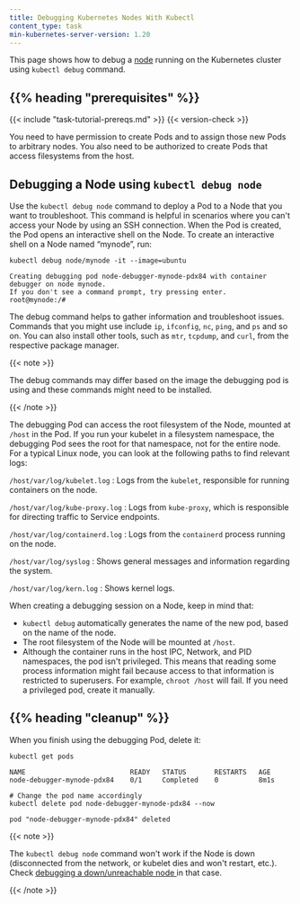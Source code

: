 ```yaml
---
title: Debugging Kubernetes Nodes With Kubectl
content_type: task
min-kubernetes-server-version: 1.20
---
```


<!-- overview -->
This page shows how to debug a [node](/docs/concepts/architecture/nodes/)
running on the Kubernetes cluster using `kubectl debug` command.

## {{% heading "prerequisites" %}}


{{< include "task-tutorial-prereqs.md" >}} {{< version-check >}}

You need to have permission to create Pods and to assign those new Pods to arbitrary nodes.
You also need to be authorized to create Pods that access filesystems from the host.


<!-- steps -->

## Debugging a Node using `kubectl debug node`

Use the `kubectl debug node` command to deploy a Pod to a Node that you want to troubleshoot.
This command is helpful in scenarios where you can't access your Node by using an SSH connection.
When the Pod is created, the Pod opens an interactive shell on the Node.
To create an interactive shell on a Node named “mynode”, run:

```shell
kubectl debug node/mynode -it --image=ubuntu
```

```console
Creating debugging pod node-debugger-mynode-pdx84 with container debugger on node mynode.
If you don't see a command prompt, try pressing enter.
root@mynode:/#
```

The debug command helps to gather information and troubleshoot issues. Commands 
that you might use include `ip`, `ifconfig`, `nc`, `ping`, and `ps` and so on. You can also
install other tools, such as `mtr`, `tcpdump`, and `curl`, from the respective package manager.

{{< note >}}

The debug commands may differ based on the image the debugging pod is using and
these commands might need to be installed.

{{< /note >}}

The debugging Pod can access the root filesystem of the Node, mounted at `/host` in the Pod.
If you run your kubelet in a filesystem namespace,
the debugging Pod sees the root for that namespace, not for the entire node. For a typical Linux node,
you can look at the following paths to find relevant logs:

`/host/var/log/kubelet.log`
: Logs from the `kubelet`, responsible for running containers on the node.

`/host/var/log/kube-proxy.log`
: Logs from `kube-proxy`, which is responsible for directing traffic to Service endpoints.

`/host/var/log/containerd.log`
: Logs from the `containerd` process running on the node.

`/host/var/log/syslog`
: Shows general messages and information regarding the system.

`/host/var/log/kern.log`
: Shows kernel logs.

When creating a debugging session on a Node, keep in mind that:

* `kubectl debug` automatically generates the name of the new pod, based on
  the name of the node.
* The root filesystem of the Node will be mounted at `/host`.
* Although the container runs in the host IPC, Network, and PID namespaces,
  the pod isn't privileged. This means that reading some process information might fail
  because access to that information is restricted to superusers. For example, `chroot /host` will fail.
  If you need a privileged pod, create it manually.

## {{% heading "cleanup" %}}

When you finish using the debugging Pod, delete it:

```shell
kubectl get pods
```

```none
NAME                          READY   STATUS       RESTARTS   AGE
node-debugger-mynode-pdx84    0/1     Completed    0          8m1s
```	

```shell
# Change the pod name accordingly
kubectl delete pod node-debugger-mynode-pdx84 --now
```	

```none
pod "node-debugger-mynode-pdx84" deleted
```

{{< note >}}

The `kubectl debug node` command won't work if the Node is down (disconnected
from the network, or kubelet dies and won't restart, etc.).
Check [debugging a down/unreachable node ](/docs/tasks/debug/debug-cluster/#example-debugging-a-down-unreachable-node)
in that case.

{{< /note >}}